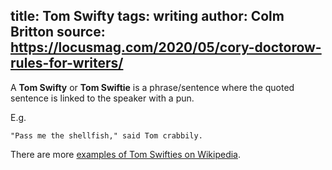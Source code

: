 title: Tom Swifty
tags: writing
author: Colm Britton
source: https://locusmag.com/2020/05/cory-doctorow-rules-for-writers/
---

A **Tom Swifty** or **Tom Swiftie** is a phrase/sentence where the quoted sentence is linked to the speaker with a pun.

E.g.

    "Pass me the shellfish," said Tom crabbily.

There are more [examples of Tom Swifties on Wikipedia](https://en.wikipedia.org/wiki/Tom_Swifty#Examples).

